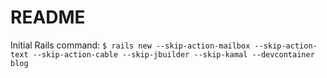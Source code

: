 # README

Initial Rails command: `$ rails new --skip-action-mailbox --skip-action-text --skip-action-cable --skip-jbuilder --skip-kamal --devcontainer blog `
